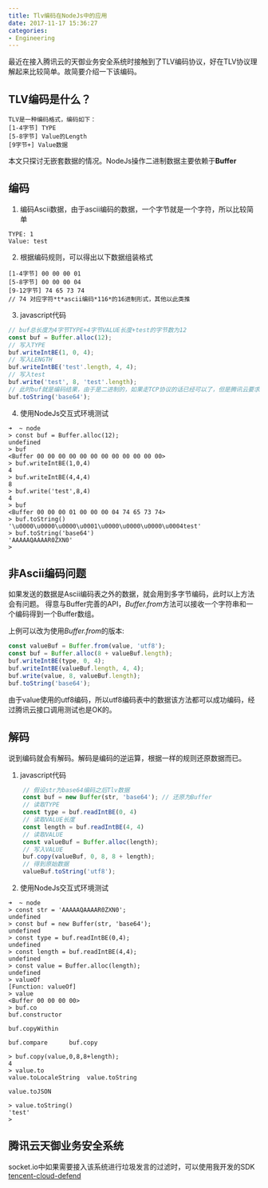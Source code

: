 ```yaml
---
title: Tlv编码在NodeJs中的应用
date: 2017-11-17 15:36:27
categories:
- Engineering
---
```

最近在接入腾讯云的天御业务安全系统时接触到了TLV编码协议，好在TLV协议理解起来比较简单。故简要介绍一下该编码。
## TLV编码是什么？
```
TLV是一种编码格式，编码如下：
[1-4字节] TYPE
[5-8字节] Value的Length
[9字节+] Value数据
```
本文只探讨无嵌套数据的情况。NodeJs操作二进制数据主要依赖于**Buffer**

## 编码
1. 编码Ascii数据，由于ascii编码的数据，一个字节就是一个字符，所以比较简单
```
TYPE: 1
Value: test
```
2. 根据编码规则，可以得出以下数据组装格式
```
[1-4字节] 00 00 00 01
[5-8字节] 00 00 00 04
[9-12字节] 74 65 73 74 
// 74 对应字符*t*ascii编码*116*的16进制形式，其他以此类推
```
3. javascript代码
```javascript
// buf总长度为4字节TYPE+4字节VALUE长度+test的字节数为12
const buf = Buffer.alloc(12);
// 写入TYPE
buf.writeIntBE(1, 0, 4);
// 写入LENGTH
buf.writeIntBE('test'.length, 4, 4);
// 写入test
buf.write('test', 8, 'test'.length);
// 此时buf就是编码结果，由于是二进制的，如果走TCP协议的话已经可以了，但是腾讯云要求base64编码。所以最终结果为
buf.toString('base64');
```
4. 使用NodeJs交互式环境测试
```
➜  ~ node
> const buf = Buffer.alloc(12);
undefined
> buf
<Buffer 00 00 00 00 00 00 00 00 00 00 00 00>
> buf.writeIntBE(1,0,4)
4
> buf.writeIntBE(4,4,4)
8
> buf.write('test',8,4)
4
> buf
<Buffer 00 00 00 01 00 00 00 04 74 65 73 74>
> buf.toString()
'\u0000\u0000\u0000\u0001\u0000\u0000\u0000\u0004test'
> buf.toString('base64')
'AAAAAQAAAAR0ZXN0'
> 
```

## 非Ascii编码问题
如果发送的数据是Ascii编码表之外的数据，就会用到多字节编码，此时以上方法会有问题。
得意与Buffer完善的API，*Buffer.from*方法可以接收一个字符串和一个编码得到一个Buffer数组。

上例可以改为使用*Buffer.from*的版本:

```javascript
const valueBuf = Buffer.from(value, 'utf8');
const buf = Buffer.alloc(8 + valueBuf.length);
buf.writeIntBE(type, 0, 4);
buf.writeIntBE(valueBuf.length, 4, 4);
buf.write(value, 8, valueBuf.length);
buf.toString('base64');
```
由于value使用的utf8编码，所以utf8编码表中的数据该方法都可以成功编码，经过腾讯云接口调用测试也是OK的。

## 解码
说到编码就会有解码。解码是编码的逆运算，根据一样的规则还原数据而已。
1. javascript代码
```javascript
    // 假设str为base64编码之后Tlv数据
    const buf = new Buffer(str, 'base64'); // 还原为Buffer
    // 读取TYPE
    const type = buf.readIntBE(0, 4)
    // 读取VALUE长度
    const length = buf.readIntBE(4, 4)
    // 读取VALUE
    const valueBuf = Buffer.alloc(length);
    // 写入VALUE
    buf.copy(valueBuf, 0, 8, 8 + length);
    // 得到原始数据
    valueBuf.toString('utf8');
```
2. 使用NodeJs交互式环境测试
```
➜  ~ node
> const str = 'AAAAAQAAAAR0ZXN0';
undefined
> const buf = new Buffer(str, 'base64');
undefined
> const type = buf.readIntBE(0,4);
undefined
> const length = buf.readIntBE(4,4);
undefined
> const value = Buffer.alloc(length);
undefined
> valueOf
[Function: valueOf]
> value
<Buffer 00 00 00 00>
> buf.co
buf.constructor  

buf.copyWithin   

buf.compare      buf.copy         

> buf.copy(value,0,8,8+length);
4
> value.to
value.toLocaleString  value.toString        

value.toJSON          

> value.toString()
'test'
> 
```

## 腾讯云天御业务安全系统
socket.io中如果需要接入该系统进行垃圾发言的过滤时，可以使用我开发的SDK
[tencent-cloud-defend](https://www.npmjs.com/package/tencent-cloud-defend)
